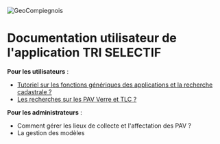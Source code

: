 ![GeoCompiegnois](img/geocompiegnois_2020_reduit_v2.png)

# Documentation utilisateur de l'application TRI SELECTIF

  
**Pour les utilisateurs** :
- [Tutoriel sur les fonctions génériques des applications et la recherche cadastrale ?](https://geo.compiegnois.fr/portail/index.php/2020/07/04/tous-mes-tutos/)
- [Les recherches sur les PAV Verre et TLC ?](https://geo.compiegnois.fr/documents/cms/fiche_aide/dechet_recherche_pav.pdf)

**Pour les administrateurs** :
- Comment gérer les lieux de collecte et l'affectation des PAV ?
- La gestion des modèles

